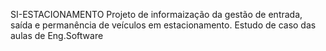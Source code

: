  SI-ESTACIONAMENTO
 Projeto de informaização da gestão de entrada, saída e permanência de veículos em estacionamento.
 Estudo de caso das aulas de Eng.Software

